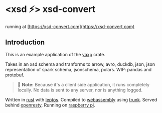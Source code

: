 # **<xsd ⚡> xsd-convert**

running at [https://xsd-convert.com](https://xsd-convert.com)

## Introduction
This is an example application of the [yaxp](https://github.com/opensourceworks-org/yaxp) crate.

Takes in an xsd schema and tranforms to arrow, avro, duckdb, json, json representation of spark schema, jsonschema, polars.  WIP: pandas and protobuf.


> 📌 **Note:** Because it's a client side application, it runs completely locally. No data is sent to any server, nor is anything logged.


Written in [rust](https://www.rust-lang.org/) with [leptos](https://leptos.dev). Compiled to [webassembly](https://webassembly.org/) using [trunk](https://trunkrs.dev/). Served behind [openresty](https://openresty.org/). Running on [raspberry pi](https://www.raspberrypi.com/products/raspberry-pi-4-model-b/).



